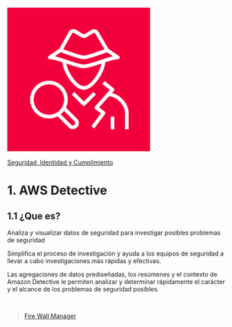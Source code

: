 ![Amazon Detective](../../00_assets/Seguridad,%20identidad%20y%20cumplimiento/detective-logo.png)

[Seguridad, Identidad y Cumplimiento](../../05-Seguridad_Identidad_y_Cumplimiento/)

# 1. AWS Detective

## 1.1 ¿Que es?

Analiza y visualizar datos de seguridad para investigar posibles problemas de seguridad

Simplifica el proceso de investigación y ayuda a los equipos de seguridad a llevar a cabo investigaciones más rápidas y efectivas. 

Las agregaciones de datos prediseñadas, los resúmenes y el contexto de Amazon Detective le permiten analizar y determinar rápidamente el carácter y el alcance de los problemas de seguridad posibles.

<br/>

> [Fire Wall Manager](../Seguridad%20de%20Infraestructura/firewallManager.md)

<br/>